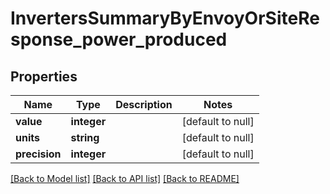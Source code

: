 # InvertersSummaryByEnvoyOrSiteResponse_power_produced

## Properties
Name | Type | Description | Notes
------------ | ------------- | ------------- | -------------
**value** | **integer** |  | [default to null]
**units** | **string** |  | [default to null]
**precision** | **integer** |  | [default to null]

[[Back to Model list]](../README.md#documentation-for-models) [[Back to API list]](../README.md#documentation-for-api-endpoints) [[Back to README]](../README.md)


